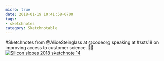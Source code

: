 ```yaml
---
micro: true
date: 2018-01-19 10:41:58-0700
tags:
- sketchnotes
category: Sketchnotable
---
```


#Sketchnotes from @AliceSteinglass at @codeorg speaking at #ssts18 on improving access to customer science. ✍🏼 [![Silicon slopes 2018 sketchnote 14](https://media.bennorris.org/images/sketchnotable/uploads/2018/327c465a31.jpg)](https://media.bennorris.org/images/sketchnotable/uploads/2018/327c465a31.jpg)